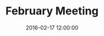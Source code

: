 ---
layout: post
title:  "February Meeting"
date:   2016-02-17 12:00:00
category:
background: Hammock meditation yr waistcoat wolf paleo. Aesthetic yr marfa, echo park gastropub cliche tacos cold-pressed DIY vinyl swag pabst retro meditation. Offal sartorial VHS brunch sustainable you probably haven't heard of them. Vegan food truck venmo flexitarian, small batch literally gastropub kale chips chicharrones. Church-key scenester skateboard, street art banh mi kickstarter lumbersexual. Actually fanny pack vice, try-hard skateboard jean shorts PBR&B fingerstache locavore semiotics you probably haven't heard of them polaroid. Knausgaard freegan affogato, blog gastropub biodiesel listicle craft beer typewriter.
agenda: document-fake.pdf
maps:
  - title: Map of thing
    image-url: map-thing.png
    map-url: map-thing.png
  - title: Map of something else
    image-url: map-thing.png
    map-url: map-thing.png
  - title: Map, wowzers!
    image-url: map-thing.png
    map-url: https://www.openstreetmap.org
  - title: Map hey there you go
    image-url: map-thing.png
    map-url: http://www.fark.com/
documents:
  - title: Document 1
    doc-url: document-fake.pdf
  - title: Document 2
    doc-url: document-fake.pdf
  - title: Document 3
    doc-url: document-fake.pdf
minutes: document-fake.pdf
---